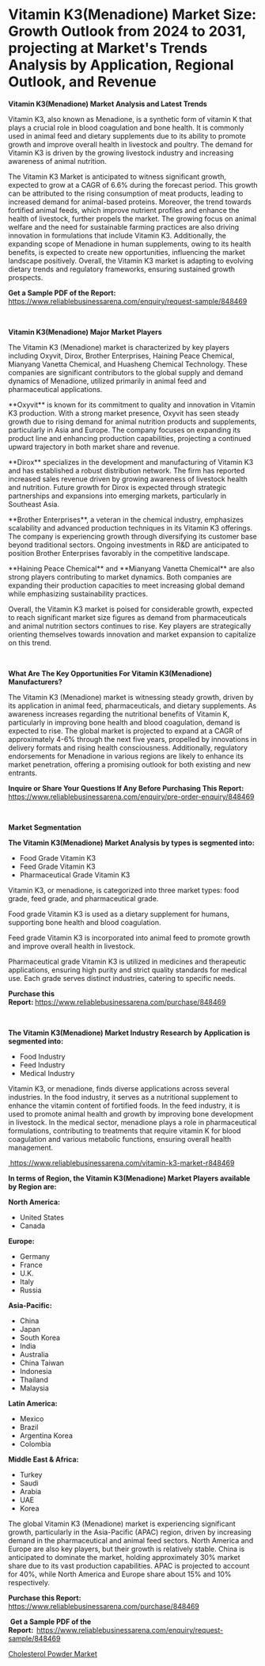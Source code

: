 <p><h1>Vitamin K3(Menadione) Market Size: Growth Outlook from 2024 to 2031, projecting at Market's Trends Analysis by Application, Regional Outlook, and Revenue</h1></p><p><strong>Vitamin K3(Menadione) Market Analysis and Latest Trends</strong></p>
<p><p>Vitamin K3, also known as Menadione, is a synthetic form of vitamin K that plays a crucial role in blood coagulation and bone health. It is commonly used in animal feed and dietary supplements due to its ability to promote growth and improve overall health in livestock and poultry. The demand for Vitamin K3 is driven by the growing livestock industry and increasing awareness of animal nutrition.</p><p>The Vitamin K3 Market is anticipated to witness significant growth, expected to grow at a CAGR of 6.6% during the forecast period. This growth can be attributed to the rising consumption of meat products, leading to increased demand for animal-based proteins. Moreover, the trend towards fortified animal feeds, which improve nutrient profiles and enhance the health of livestock, further propels the market. The growing focus on animal welfare and the need for sustainable farming practices are also driving innovation in formulations that include Vitamin K3. Additionally, the expanding scope of Menadione in human supplements, owing to its health benefits, is expected to create new opportunities, influencing the market landscape positively. Overall, the Vitamin K3 market is adapting to evolving dietary trends and regulatory frameworks, ensuring sustained growth prospects.</p></p>
<p><strong>Get a Sample PDF of the Report:&nbsp;</strong> <a href="https://www.reliablebusinessarena.com/enquiry/request-sample/848469?utm_campaign=1871&utm_medium=2&utm_source=Github&utm_content=ia&utm_term=30122024&utm_id=vitamin-k3menadione">https://www.reliablebusinessarena.com/enquiry/request-sample/848469</a></p>
<p>&nbsp;</p>
<p><strong>Vitamin K3(Menadione) Major Market Players</strong></p>
<p><p>The Vitamin K3 (Menadione) market is characterized by key players including Oxyvit, Dirox, Brother Enterprises, Haining Peace Chemical, Mianyang Vanetta Chemical, and Huasheng Chemical Technology. These companies are significant contributors to the global supply and demand dynamics of Menadione, utilized primarily in animal feed and pharmaceutical applications.</p><p>**Oxyvit** is known for its commitment to quality and innovation in Vitamin K3 production. With a strong market presence, Oxyvit has seen steady growth due to rising demand for animal nutrition products and supplements, particularly in Asia and Europe. The company focuses on expanding its product line and enhancing production capabilities, projecting a continued upward trajectory in both market share and revenue.</p><p>**Dirox** specializes in the development and manufacturing of Vitamin K3 and has established a robust distribution network. The firm has reported increased sales revenue driven by growing awareness of livestock health and nutrition. Future growth for Dirox is expected through strategic partnerships and expansions into emerging markets, particularly in Southeast Asia.</p><p>**Brother Enterprises**, a veteran in the chemical industry, emphasizes scalability and advanced production techniques in its Vitamin K3 offerings. The company is experiencing growth through diversifying its customer base beyond traditional sectors. Ongoing investments in R&D are anticipated to position Brother Enterprises favorably in the competitive landscape.</p><p>**Haining Peace Chemical** and **Mianyang Vanetta Chemical** are also strong players contributing to market dynamics. Both companies are expanding their production capacities to meet increasing global demand while emphasizing sustainability practices.</p><p>Overall, the Vitamin K3 market is poised for considerable growth, expected to reach significant market size figures as demand from pharmaceuticals and animal nutrition sectors continues to rise. Key players are strategically orienting themselves towards innovation and market expansion to capitalize on this trend.</p></p>
<p>&nbsp;</p>
<p><strong>What Are The Key Opportunities For Vitamin K3(Menadione) Manufacturers?</strong></p>
<p><p>The Vitamin K3 (Menadione) market is witnessing steady growth, driven by its application in animal feed, pharmaceuticals, and dietary supplements. As awareness increases regarding the nutritional benefits of Vitamin K, particularly in improving bone health and blood coagulation, demand is expected to rise. The global market is projected to expand at a CAGR of approximately 4-6% through the next five years, propelled by innovations in delivery formats and rising health consciousness. Additionally, regulatory endorsements for Menadione in various regions are likely to enhance its market penetration, offering a promising outlook for both existing and new entrants.</p></p>
<p><strong>Inquire or Share Your Questions If Any Before Purchasing This Report:</strong> <a href="https://www.reliablebusinessarena.com/enquiry/pre-order-enquiry/848469?utm_campaign=1871&utm_medium=2&utm_source=Github&utm_content=ia&utm_term=30122024&utm_id=vitamin-k3menadione">https://www.reliablebusinessarena.com/enquiry/pre-order-enquiry/848469</a></p>
<p>&nbsp;</p>
<p><strong>Market Segmentation</strong></p>
<p><strong>The Vitamin K3(Menadione) Market Analysis by types is segmented into:</strong></p>
<p><ul><li>Food Grade Vitamin K3</li><li>Feed Grade Vitamin K3</li><li>Pharmaceutical Grade Vitamin K3</li></ul></p>
<p><p>Vitamin K3, or menadione, is categorized into three market types: food grade, feed grade, and pharmaceutical grade. </p><p>Food grade Vitamin K3 is used as a dietary supplement for humans, supporting bone health and blood coagulation. </p><p>Feed grade Vitamin K3 is incorporated into animal feed to promote growth and improve overall health in livestock. </p><p>Pharmaceutical grade Vitamin K3 is utilized in medicines and therapeutic applications, ensuring high purity and strict quality standards for medical use. Each grade serves distinct industries, catering to specific needs.</p></p>
<p><strong>Purchase this Report:&nbsp;</strong><a href="https://www.reliablebusinessarena.com/purchase/848469?utm_campaign=1871&utm_medium=2&utm_source=Github&utm_content=ia&utm_term=30122024&utm_id=vitamin-k3menadione">https://www.reliablebusinessarena.com/purchase/848469</a></p>
<p>&nbsp;</p>
<p><strong>The Vitamin K3(Menadione) Market Industry Research by Application is segmented into:</strong></p>
<p><ul><li>Food Industry</li><li>Feed Industry</li><li>Medical Industry</li></ul></p>
<p><p>Vitamin K3, or menadione, finds diverse applications across several industries. In the food industry, it serves as a nutritional supplement to enhance the vitamin content of fortified foods. In the feed industry, it is used to promote animal health and growth by improving bone development in livestock. In the medical sector, menadione plays a role in pharmaceutical formulations, contributing to treatments that require vitamin K for blood coagulation and various metabolic functions, ensuring overall health management.</p></p>
<p><a href="https://www.reliablebusinessarena.com/vitamin-k3-market-r848469?utm_campaign=1871&utm_medium=2&utm_source=Github&utm_content=ia&utm_term=30122024&utm_id=vitamin-k3menadione">&nbsp;https://www.reliablebusinessarena.com/vitamin-k3-market-r848469</a></p>
<p><strong>In terms of Region, the Vitamin K3(Menadione) Market Players available by Region are:</strong></p>
<p>
    <p> <strong> North America: </strong>
        <ul>
            <li>United States</li>
            <li>Canada</li>
        </ul>
        </p> 
    <p> <strong> Europe: </strong>
        <ul>
            <li>Germany</li>
            <li>France</li>
            <li>U.K.</li>
            <li>Italy</li>
            <li>Russia</li>
        </ul>
        </p> 
    <p> <strong> Asia-Pacific: </strong>
        <ul>
            <li>China</li>
            <li>Japan</li>
            <li>South Korea</li>
            <li>India</li>
            <li>Australia</li>
            <li>China Taiwan</li>
            <li>Indonesia</li>
            <li>Thailand</li>
            <li>Malaysia</li>
        </ul>
        </p> 
    <p> <strong> Latin America: </strong>
        <ul>
            <li>Mexico</li>
            <li>Brazil</li>
            <li>Argentina Korea</li>
            <li>Colombia</li>
        </ul>
        </p> 
    <p> <strong> Middle East & Africa: </strong>
        <ul>
            <li>Turkey</li>
            <li>Saudi</li>
            <li>Arabia</li>
            <li>UAE</li>
            <li>Korea</li>
        </ul>
    </p>
    </p>
<p><p>The global Vitamin K3 (Menadione) market is experiencing significant growth, particularly in the Asia-Pacific (APAC) region, driven by increasing demand in the pharmaceutical and animal feed sectors. North America and Europe are also key players, but their growth is relatively stable. China is anticipated to dominate the market, holding approximately 30% market share due to its vast production capabilities. APAC is projected to account for 40%, while North America and Europe share about 15% and 10% respectively.</p></p>
<p><strong>Purchase this Report: </strong><a href="https://www.reliablebusinessarena.com/purchase/848469?utm_campaign=1871&utm_medium=2&utm_source=Github&utm_content=ia&utm_term=30122024&utm_id=vitamin-k3menadione">https://www.reliablebusinessarena.com/purchase/848469</a></p>
<p>&nbsp;<strong>Get a Sample PDF of the Report:&nbsp;&nbsp;</strong><a href="https://www.reliablebusinessarena.com/enquiry/request-sample/848469?utm_campaign=1871&utm_medium=2&utm_source=Github&utm_content=ia&utm_term=30122024&utm_id=vitamin-k3menadione">https://www.reliablebusinessarena.com/enquiry/request-sample/848469</a></p>
<p><strong></strong></p>
<p><p><a href="https://github.com/marloy8/Market-Research-Report-List-6/blob/main/cholesterol-powder-market.md?utm_campaign=1871&utm_medium=2&utm_source=Github&utm_content=ia&utm_term=30122024&utm_id=vitamin-k3menadione">Cholesterol Powder Market</a></p></p>